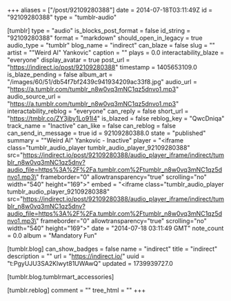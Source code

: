 +++
aliases = ["/post/92109280388"]
date = 2014-07-18T03:11:49Z
id = "92109280388"
type = "tumblr-audio"

[tumblr]
type = "audio"
is_blocks_post_format = false
id_string = "92109280388"
format = "markdown"
should_open_in_legacy = true
audio_type = "tumblr"
blog_name = "indirect"
can_blaze = false
slug = ""
artist = "\"Weird Al\" Yankovic"
caption = ""
plays = 0.0
interactability_blaze = "everyone"
display_avatar = true
post_url = "https://indirect.io/post/92109280388"
timestamp = 1405653109.0
is_blaze_pending = false
album_art = "/images/60/51/db54f7bf2439c941934209ac33f8.jpg"
audio_url = "https://a.tumblr.com/tumblr_n8w0vq3mNC1qz5dnvo1.mp3"
audio_source_url = "https://a.tumblr.com/tumblr_n8w0vq3mNC1qz5dnvo1.mp3"
interactability_reblog = "everyone"
can_reply = false
short_url = "https://tmblr.co/ZY3jby1Lo91I4"
is_blazed = false
reblog_key = "QwcDniqa"
track_name = "Inactive"
can_like = false
can_reblog = false
can_send_in_message = true
id = 92109280388.0
state = "published"
summary = "\"Weird Al\" Yankovic - Inactive"
player = "<iframe class=\"tumblr_audio_player tumblr_audio_player_92109280388\" src=\"https://indirect.io/post/92109280388/audio_player_iframe/indirect/tumblr_n8w0vq3mNC1qz5dnv?audio_file=https%3A%2F%2Fa.tumblr.com%2Ftumblr_n8w0vq3mNC1qz5dnvo1.mp3\" frameborder=\"0\" allowtransparency=\"true\" scrolling=\"no\" width=\"540\" height=\"169\"></iframe>"
embed = "<iframe class=\"tumblr_audio_player tumblr_audio_player_92109280388\" src=\"https://indirect.io/post/92109280388/audio_player_iframe/indirect/tumblr_n8w0vq3mNC1qz5dnv?audio_file=https%3A%2F%2Fa.tumblr.com%2Ftumblr_n8w0vq3mNC1qz5dnvo1.mp3\" frameborder=\"0\" allowtransparency=\"true\" scrolling=\"no\" width=\"540\" height=\"169\"></iframe>"
date = "2014-07-18 03:11:49 GMT"
note_count = 0.0
album = "Mandatory Fun"

[tumblr.blog]
can_show_badges = false
name = "indirect"
title = "indirect"
description = ""
url = "https://indirect.io/"
uuid = "t:PgyUJU3SA2Klwyt81UWAwQ"
updated = 1739939727.0

[tumblr.blog.tumblrmart_accessories]

[tumblr.reblog]
comment = ""
tree_html = ""
+++
